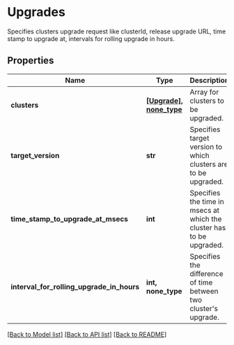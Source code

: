 # Upgrades

Specifies clusters upgrade request like clusterId, release upgrade URL, time stamp to upgrade at, intervals for rolling upgrade in hours.

## Properties
Name | Type | Description | Notes
------------ | ------------- | ------------- | -------------
**clusters** | [**[Upgrade], none_type**](Upgrade.md) | Array for clusters to be upgraded. | [optional] 
**target_version** | **str** | Specifies target version to which clusters are to be upgraded. | [optional] 
**time_stamp_to_upgrade_at_msecs** | **int** | Specifies the time in msecs at which the cluster has to be upgraded. | [optional] 
**interval_for_rolling_upgrade_in_hours** | **int, none_type** | Specifies the difference of time between two cluster&#39;s upgrade. | [optional] 

[[Back to Model list]](../README.md#documentation-for-models) [[Back to API list]](../README.md#documentation-for-api-endpoints) [[Back to README]](../README.md)


